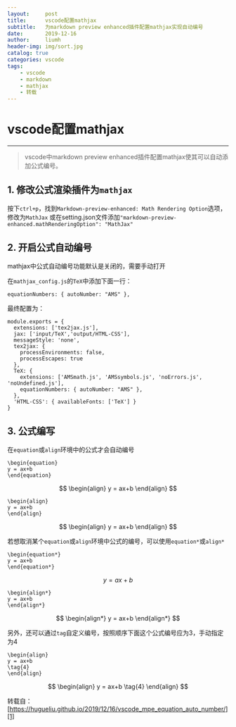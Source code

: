 ```yaml
---
layout:     post
title:      vscode配置mathjax
subtitle:   为markdown preview enhanced插件配置mathjax实现自动编号
date:       2019-12-16
author:     liumh
header-img: img/sort.jpg
catalog: true
categories: vscode
tags:
    - vscode
    - markdown
    - mathjax
    - 转载
---
```


#  vscode配置mathjax

---

> vscode中markdown preview enhanced插件配置mathjax使其可以自动添加公式编号。

## 1. 修改公式渲染插件为`mathjax`

按下`ctrl+p`，找到`Markdown-preview-enhanced: Math Rendering Option`选项，修改为`MathJax`
或在setting.json文件添加`"markdown-preview-enhanced.mathRenderingOption": "MathJax"`

## 2. 开启公式自动编号

mathjax中公式自动编号功能默认是关闭的，需要手动打开

在`mathjax_config.js`的`TeX`中添加下面一行：
```json{.line-numbers}
equationNumbers: { autoNumber: "AMS" },
```

最终配置为：
```js{.line-numbers}
module.exports = {
  extensions: ['tex2jax.js'],
  jax: ['input/TeX','output/HTML-CSS'],
  messageStyle: 'none',
  tex2jax: {
    processEnvironments: false,
    processEscapes: true
  },
  TeX: {
    extensions: ['AMSmath.js', 'AMSsymbols.js', 'noErrors.js', 'noUndefined.js'],
    equationNumbers: { autoNumber: "AMS" },
  },
  'HTML-CSS': { availableFonts: ['TeX'] }
}
```

## 3. 公式编写

在`equation`或`align`环境中的公式才会自动编号
```TeX{.line-numbers}
\begin{equation}
y = ax+b
\end{equation}
```
$$
\begin{align}
y = ax+b
\end{align}
$$

```TeX{.line-numbers}
\begin{align}
y = ax+b
\end{align}
```
$$
\begin{align}
y = ax+b
\end{align}
$$

若想取消某个`equation`或`align`环境中公式的编号，可以使用`equation*`或`align*`

```TeX{.line-numbers}
\begin{equation*}
y = ax+b
\end{equation*}
```

$$
\begin{equation*}
y = ax+b
\end{equation*}
$$

```TeX{.line-numbers}
\begin{align*}
y = ax+b
\end{align*}
```

$$
\begin{align*}
y = ax+b
\end{align*}
$$

另外，还可以通过`tag`自定义编号，按照顺序下面这个公式编号应为3，手动指定为4

```TeX{.line-numbers}
\begin{align}
y = ax+b
\tag{4}
\end{align}
```

$$
\begin{align}
y = ax+b
\tag{4}
\end{align}
$$

转载自：[https://hugueliu.github.io/2019/12/16/vscode_mpe_equation_auto_number/][1]

